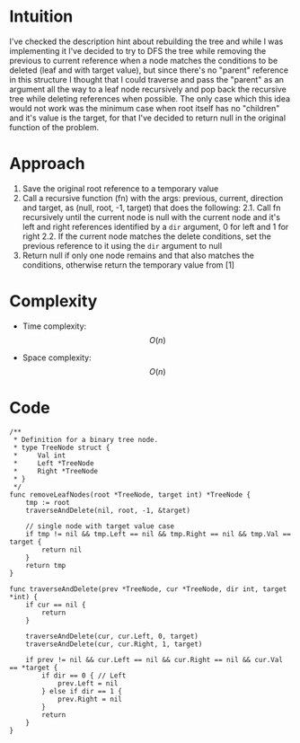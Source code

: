 # Intuition

I've checked the description hint about rebuilding the tree and while I was implementing it I've decided to try to DFS the tree while removing the previous to current reference when a node matches the conditions to be deleted (leaf and with target value), but since there's no "parent" reference in this structure I thought that I could traverse and pass the "parent" as an argument all the way to a leaf node recursively and pop back the recursive tree while deleting references when possible. The only case which this idea would not work was the minimum case when root itself has no "children" and it's value is the target, for that I've decided to return null in the original function of the problem.

# Approach
1. Save the original root reference to a temporary value
2. Call a recursive function (fn) with the args: previous, current, direction and target, as (null, root, -1, target) that does the following:
2.1. Call fn recursively until the current node is null with the current node and it's left and right references identified by a `dir` argument, 0 for left and 1 for right
2.2. If the current node matches the delete conditions, set the previous reference to it using the `dir` argument to null
3. Return null if only one node remains and that also matches the conditions, otherwise return the temporary value from [1]

# Complexity
- Time complexity: $$O(n)$$

- Space complexity: $$O(n)$$

# Code
```
/**
 * Definition for a binary tree node.
 * type TreeNode struct {
 *     Val int
 *     Left *TreeNode
 *     Right *TreeNode
 * }
 */
func removeLeafNodes(root *TreeNode, target int) *TreeNode {
    tmp := root
    traverseAndDelete(nil, root, -1, &target)

    // single node with target value case
    if tmp != nil && tmp.Left == nil && tmp.Right == nil && tmp.Val == target {
        return nil
    }
    return tmp
}

func traverseAndDelete(prev *TreeNode, cur *TreeNode, dir int, target *int) {
    if cur == nil {
        return
    }

    traverseAndDelete(cur, cur.Left, 0, target)
    traverseAndDelete(cur, cur.Right, 1, target)

    if prev != nil && cur.Left == nil && cur.Right == nil && cur.Val == *target {
        if dir == 0 { // Left
            prev.Left = nil
        } else if dir == 1 {
            prev.Right = nil
        }
        return
    }
}
```
